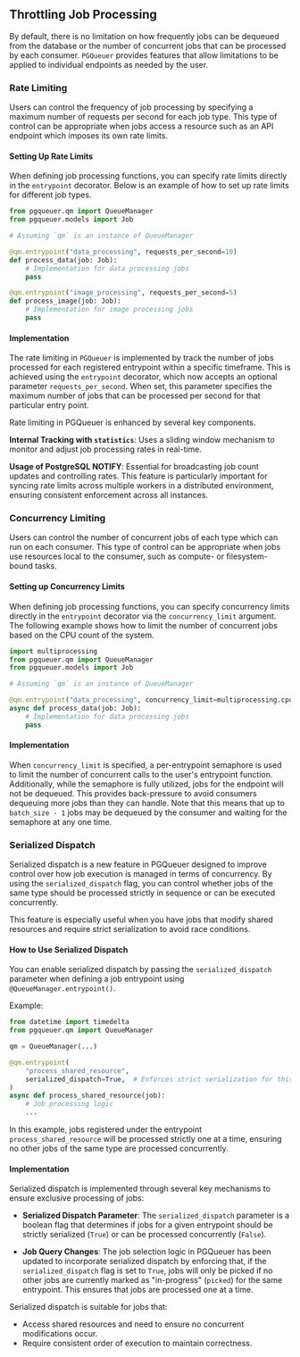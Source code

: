 ## Throttling Job Processing

By default, there is no limitation on how frequently jobs can be dequeued from the database or the number of concurrent jobs that can be processed by each consumer. `PGQueuer` provides features that allow limitations to be applied to individual endpoints as needed by the user.

### Rate Limiting

Users can control the frequency of job processing by specifying a maximum number of requests per second for each job type. This type of control can be appropriate when jobs access a resource such as an API endpoint which imposes its own rate limits.

#### Setting Up Rate Limits

When defining job processing functions, you can specify rate limits directly in the `entrypoint` decorator. Below is an example of how to set up rate limits for different job types.

```python
from pgqueuer.qm import QueueManager
from pgqueuer.models import Job

# Assuming `qm` is an instance of QueueManager

@qm.entrypoint("data_processing", requests_per_second=10)
def process_data(job: Job):
    # Implementation for data processing jobs
    pass

@qm.entrypoint("image_processing", requests_per_second=5)
def process_image(job: Job):
    # Implementation for image processing jobs
    pass
```

#### Implementation

The rate limiting in `PGQueuer` is implemented by track the number of jobs processed for each registered entrypoint within a specific timeframe. This is achieved using the `entrypoint` decorator, which now accepts an optional parameter `requests_per_second`. When set, this parameter specifies the maximum number of jobs that can be processed per second for that particular entry point.

Rate limiting in PGQueuer is enhanced by several key components.

**Internal Tracking with `statistics`**: Uses a sliding window mechanism to monitor and adjust job processing rates in real-time.

**Usage of PostgreSQL NOTIFY**: Essential for broadcasting job count updates and controlling rates. This feature is particularly important for syncing rate limits across multiple workers in a distributed environment, ensuring consistent enforcement across all instances.

### Concurrency Limiting

Users can control the number of concurrent jobs of each type which can run on each consumer. This type of control can be appropriate when jobs use resources local to the consumer, such as compute- or filesystem-bound tasks.

#### Setting up Concurrency Limits

When defining job processing functions, you can specify concurrency limits directly in the `entrypoint` decorator via the `concurrency_limit` argument. The following example shows how to limit the number of concurrent jobs based on the CPU count of the system.

```python
import multiprocessing
from pgqueuer.qm import QueueManager
from pgqueuer.models import Job

# Assuming `qm` is an instance of QueueManager

@qm.entrypoint("data_processing", concurrency_limit=multiprocessing.cpu_count())
async def process_data(job: Job):
    # Implementation for data processing jobs
    pass
```

#### Implementation

When `concurrency_limit` is specified, a per-entrypoint semaphore is used to limit the number of concurrent calls to the user's entrypoint function. Additionally, while the semaphore is fully utilized, jobs for the endpoint will not be dequeued. This provides back-pressure to avoid consumers dequeuing more jobs than they can handle. Note that this means that up to `batch_size - 1` jobs may be dequeued by the consumer and waiting for the semaphore at any one time.

### Serialized Dispatch
Serialized dispatch is a new feature in PGQueuer designed to improve control over how job execution is managed in terms of concurrency. By using the `serialized_dispatch` flag, you can control whether jobs of the same type should be processed strictly in sequence or can be executed concurrently.

This feature is especially useful when you have jobs that modify shared resources and require strict serialization to avoid race conditions.

#### How to Use Serialized Dispatch

You can enable serialized dispatch by passing the `serialized_dispatch` parameter when defining a job entrypoint using `@QueueManager.entrypoint()`.

Example:

```python
from datetime import timedelta
from pgqueuer.qm import QueueManager

qm = QueueManager(...)

@qm.entrypoint(
    "process_shared_resource",
    serialized_dispatch=True,  # Enforces strict serialization for this entrypoint
)
async def process_shared_resource(job):
    # Job processing logic
    ...
```

In this example, jobs registered under the entrypoint `process_shared_resource` will be processed strictly one at a time, ensuring no other jobs of the same type are processed concurrently.

#### Implementation

Serialized dispatch is implemented through several key mechanisms to ensure exclusive processing of jobs:

- **Serialized Dispatch Parameter**: The `serialized_dispatch` parameter is a boolean flag that determines if jobs for a given entrypoint should be strictly serialized (`True`) or can be processed concurrently (`False`).

- **Job Query Changes**: The job selection logic in PGQueuer has been updated to incorporate serialized dispatch by enforcing that, if the `serialized_dispatch` flag is set to `True`, jobs will only be picked if no other jobs are currently marked as "in-progress" (`picked`) for the same entrypoint. This ensures that jobs are processed one at a time.

Serialized dispatch is suitable for jobs that:
  - Access shared resources and need to ensure no concurrent modifications occur.
  - Require consistent order of execution to maintain correctness.
